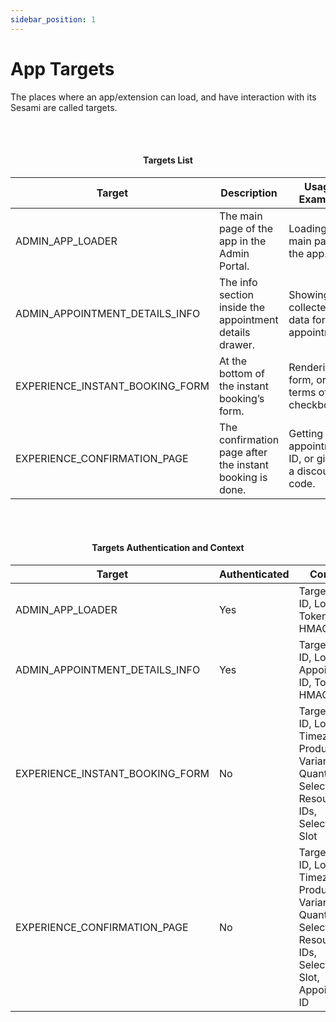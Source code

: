 ```yaml
---
sidebar_position: 1
---
```


# App Targets

The places where an app/extension can load, and have interaction with its Sesami are called targets.

<br></br>

#### <center>Targets List</center>

| Target                          | Description                                             | Usage Example                                         |
|---------------------------------|---------------------------------------------------------|-------------------------------------------------------|
| ADMIN_APP_LOADER                | The main page of the app in the Admin Portal.           | Loading the main page of the app.                     |
| ADMIN_APPOINTMENT_DETAILS_INFO  | The info section inside the appointment details drawer. | Showing the collected data for the appointment.       |
| EXPERIENCE_INSTANT_BOOKING_FORM | At the bottom of the instant booking’s form.            | Rendering a form, or terms of use checkbox.           |
| EXPERIENCE_CONFIRMATION_PAGE    | The confirmation page after the instant booking is done.| Getting the appointment ID, or giving a discount code.|

<br></br>

#### <center>Targets Authentication and Context</center>

| Target                            | Authenticated   | Context                                                                                                                     |
|-----------------------------------|-----------------|-----------------------------------------------------------------------------------------------------------------------------|
| ADMIN_APP_LOADER                  | Yes             | Target, Shop ID, Locale, Token, HMAC                                                                                        |
| ADMIN_APPOINTMENT_DETAILS_INFO    | Yes             | Target, Shop ID, Locale, Appointment ID, Token, HMAC                                                                        |
| EXPERIENCE_INSTANT_BOOKING_FORM   | No              | Target, Shop ID, Locale, Timezone, Product ID, Variant ID, Quantity, Selected Resource IDs, Selected Slot                   |
| EXPERIENCE_CONFIRMATION_PAGE      | No              | Target, Shop ID, Locale, Timezone, Product ID, Variant ID, Quantity, Selected Resource IDs, Selected Slot, Appointment ID   |
